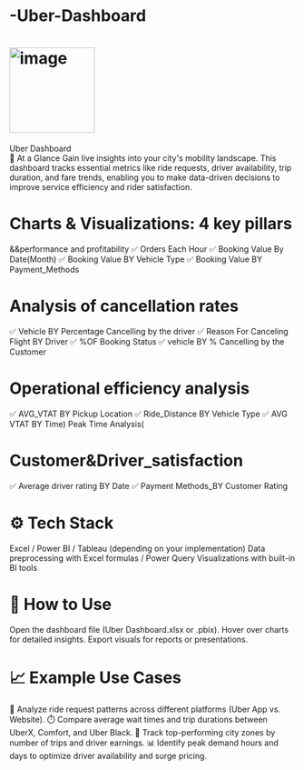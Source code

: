 # -Uber-Dashboard


# <img width="150" height="150" alt="image" src="https://github.com/user-attachments/assets/c2c27713-a526-4496-a4bb-03006240f640" />
 Uber Dashboard  
📍 At a Glance
Gain live insights into your city's mobility landscape. This dashboard tracks essential metrics like ride requests, driver availability, trip duration, and fare trends, enabling you to make data-driven decisions to improve service efficiency and rider satisfaction.

# Charts & Visualizations: 4 key pillars
&&performance and profitability 
✅  Orders Each Hour
✅ Booking Value By Date(Month)
✅ Booking Value BY Vehicle Type
✅ Booking Value BY Payment_Methods
# Analysis of cancellation rates
✅ Vehicle BY Percentage Cancelling by the driver
✅ Reason For Canceling Flight BY Driver
✅  %OF Booking Status 
✅ vehicle BY % Cancelling by the Customer

# Operational efficiency analysis
✅ AVG_VTAT BY Pickup Location 
✅ Ride_Distance BY Vehicle Type 
✅ AVG VTAT BY Time) Peak Time Analysis(

# Customer&Driver_satisfaction
✅ Average driver rating BY Date
✅ Payment Methods_BY Customer Rating

# ⚙️ Tech Stack
Excel / Power BI / Tableau (depending on your implementation)
Data preprocessing with Excel formulas / Power Query
Visualizations with built-in BI tools
# 🚀 How to Use
Open the dashboard file (Uber Dashboard.xlsx or .pbix).
Hover over charts for detailed insights.
Export visuals for reports or presentations.
# 📈 Example Use Cases
📱 Analyze ride request patterns across different platforms (Uber App vs. Website).
⏱️ Compare average wait times and trip durations between UberX, Comfort, and Uber Black.
📍 Track top-performing city zones by number of trips and driver earnings.
📊 Identify peak demand hours and days to optimize driver availability and surge pricing.
